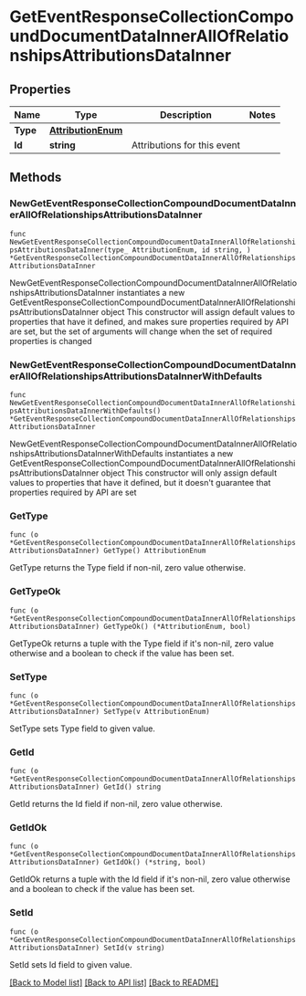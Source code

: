 # GetEventResponseCollectionCompoundDocumentDataInnerAllOfRelationshipsAttributionsDataInner

## Properties

Name | Type | Description | Notes
------------ | ------------- | ------------- | -------------
**Type** | [**AttributionEnum**](AttributionEnum.md) |  | 
**Id** | **string** | Attributions for this event | 

## Methods

### NewGetEventResponseCollectionCompoundDocumentDataInnerAllOfRelationshipsAttributionsDataInner

`func NewGetEventResponseCollectionCompoundDocumentDataInnerAllOfRelationshipsAttributionsDataInner(type_ AttributionEnum, id string, ) *GetEventResponseCollectionCompoundDocumentDataInnerAllOfRelationshipsAttributionsDataInner`

NewGetEventResponseCollectionCompoundDocumentDataInnerAllOfRelationshipsAttributionsDataInner instantiates a new GetEventResponseCollectionCompoundDocumentDataInnerAllOfRelationshipsAttributionsDataInner object
This constructor will assign default values to properties that have it defined,
and makes sure properties required by API are set, but the set of arguments
will change when the set of required properties is changed

### NewGetEventResponseCollectionCompoundDocumentDataInnerAllOfRelationshipsAttributionsDataInnerWithDefaults

`func NewGetEventResponseCollectionCompoundDocumentDataInnerAllOfRelationshipsAttributionsDataInnerWithDefaults() *GetEventResponseCollectionCompoundDocumentDataInnerAllOfRelationshipsAttributionsDataInner`

NewGetEventResponseCollectionCompoundDocumentDataInnerAllOfRelationshipsAttributionsDataInnerWithDefaults instantiates a new GetEventResponseCollectionCompoundDocumentDataInnerAllOfRelationshipsAttributionsDataInner object
This constructor will only assign default values to properties that have it defined,
but it doesn't guarantee that properties required by API are set

### GetType

`func (o *GetEventResponseCollectionCompoundDocumentDataInnerAllOfRelationshipsAttributionsDataInner) GetType() AttributionEnum`

GetType returns the Type field if non-nil, zero value otherwise.

### GetTypeOk

`func (o *GetEventResponseCollectionCompoundDocumentDataInnerAllOfRelationshipsAttributionsDataInner) GetTypeOk() (*AttributionEnum, bool)`

GetTypeOk returns a tuple with the Type field if it's non-nil, zero value otherwise
and a boolean to check if the value has been set.

### SetType

`func (o *GetEventResponseCollectionCompoundDocumentDataInnerAllOfRelationshipsAttributionsDataInner) SetType(v AttributionEnum)`

SetType sets Type field to given value.


### GetId

`func (o *GetEventResponseCollectionCompoundDocumentDataInnerAllOfRelationshipsAttributionsDataInner) GetId() string`

GetId returns the Id field if non-nil, zero value otherwise.

### GetIdOk

`func (o *GetEventResponseCollectionCompoundDocumentDataInnerAllOfRelationshipsAttributionsDataInner) GetIdOk() (*string, bool)`

GetIdOk returns a tuple with the Id field if it's non-nil, zero value otherwise
and a boolean to check if the value has been set.

### SetId

`func (o *GetEventResponseCollectionCompoundDocumentDataInnerAllOfRelationshipsAttributionsDataInner) SetId(v string)`

SetId sets Id field to given value.



[[Back to Model list]](../README.md#documentation-for-models) [[Back to API list]](../README.md#documentation-for-api-endpoints) [[Back to README]](../README.md)


